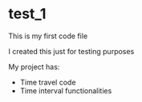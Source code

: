 # test_1
This is my first code file

I created this just for testing purposes

My project has:
* Time travel code
* Time interval functionalities
